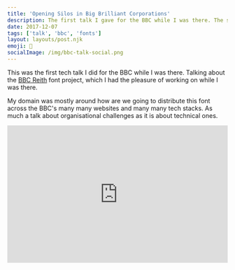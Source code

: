 ```yaml
---
title: 'Opening Silos in Big Brilliant Corporations'
description: The first talk I gave for the BBC while I was there. The second part of a set of talks about working across a large organisation with design goals.
date: 2017-12-07
tags: ['talk', 'bbc', 'fonts']
layout: layouts/post.njk
emoji: 📣
socialImage: /img/bbc-talk-social.png
---
```


This was the first tech talk I did for the BBC while I was there. Talking about the <a href="https://www.bbc.co.uk/branding/reith-font">BBC Reith</a> font project, which I had the pleasure of working on while I was there.

My domain was mostly around how are we going to distribute this font across the BBC's many many websites and many many tech stacks. As much a talk about organisational challenges as it is about technical ones.

<iframe width="560" height="315" src="https://www.youtube.com/embed/CO3I8P84IvY" title="YouTube video player" frameborder="0" allow="accelerometer; autoplay; clipboard-write; encrypted-media; gyroscope; picture-in-picture; web-share" allowfullscreen style="width: 100%;"></iframe>
